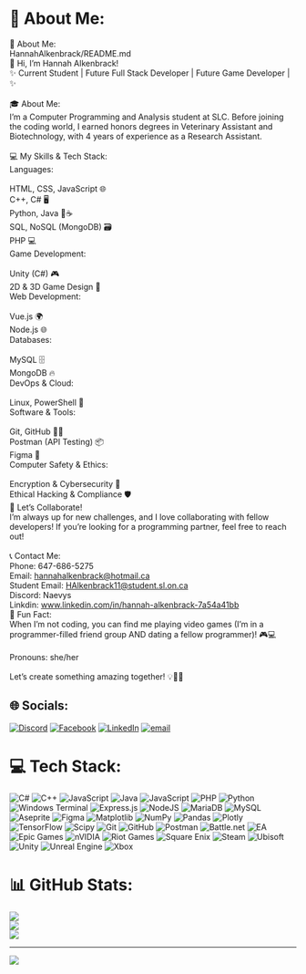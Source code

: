 # 💫 About Me:
💫 About Me:<br>HannahAlkenbrack/README.md<br>👋 Hi, I’m Hannah Alkenbrack!<br>✨ Current Student | Future Full Stack Developer | Future Game Developer | ✨<br><br>🎓 About Me:<br>I’m a Computer Programming and Analysis student at SLC. Before joining the coding world, I earned honors degrees in Veterinary Assistant and Biotechnology, with 4 years of experience as a Research Assistant.<br><br>💻 My Skills & Tech Stack:<br>Languages:<br><br>HTML, CSS, JavaScript 🌐<br>C++, C# 🖥️<br>Python, Java 🐍☕<br>SQL, NoSQL (MongoDB) 🗃️<br>PHP 💻<br>Game Development:<br><br>Unity (C#) 🎮<br>2D & 3D Game Design 🧩<br>Web Development:<br><br>Vue.js 🌍<br>Node.js 🌐<br>Databases:<br><br>MySQL 🗄️<br>MongoDB 🔥<br>DevOps & Cloud:<br><br>Linux, PowerShell 🐧<br>Software & Tools:<br><br>Git, GitHub 🧑‍💻<br>Postman (API Testing) 📦<br>Figma 🎨<br>Computer Safety & Ethics:<br><br>Encryption & Cybersecurity 🔐<br>Ethical Hacking & Compliance 🛡️<br>🤝 Let’s Collaborate!<br>I’m always up for new challenges, and I love collaborating with fellow developers! If you’re looking for a programming partner, feel free to reach out!<br><br>📞 Contact Me:<br>Phone: 647-686-5275<br>Email: hannahalkenbrack@hotmail.ca<br>Student Email: HAlkenbrack11@student.sl.on.ca<br>Discord: Naevys<br>Linkdin: www.linkedin.com/in/hannah-alkenbrack-7a54a41bb<br>🌈 Fun Fact:<br>When I’m not coding, you can find me playing video games (I’m in a programmer-filled friend group AND dating a fellow programmer)! 🎮💻<br><br>Pronouns: she/her<br><br>Let’s create something amazing together! 💡👩‍💻


## 🌐 Socials:
[![Discord](https://img.shields.io/badge/Discord-%237289DA.svg?logo=discord&logoColor=white)](https://discord.gg/227901215839617024) [![Facebook](https://img.shields.io/badge/Facebook-%231877F2.svg?logo=Facebook&logoColor=white)](https://facebook.com/https://www.facebook.com/HannahAlkenbrack/) [![LinkedIn](https://img.shields.io/badge/LinkedIn-%230077B5.svg?logo=linkedin&logoColor=white)](https://linkedin.com/in/www.linkedin.com/in/hannah-alkenbrack-7a54a41bb) [![email](https://img.shields.io/badge/Email-D14836?logo=gmail&logoColor=white)](mailto:hannahalkenbrack@gmail.com) 

# 💻 Tech Stack:
![C#](https://img.shields.io/badge/c%23-%23239120.svg?style=flat&logo=csharp&logoColor=white) ![C++](https://img.shields.io/badge/c++-%2300599C.svg?style=flat&logo=c%2B%2B&logoColor=white) ![JavaScript](https://img.shields.io/badge/javascript-%23323330.svg?style=flat&logo=javascript&logoColor=%23F7DF1E) ![Java](https://img.shields.io/badge/java-%23ED8B00.svg?style=flat&logo=openjdk&logoColor=white) ![JavaScript](https://img.shields.io/badge/javascript-%23323330.svg?style=flat&logo=javascript&logoColor=%23F7DF1E) ![PHP](https://img.shields.io/badge/php-%23777BB4.svg?style=flat&logo=php&logoColor=white) ![Python](https://img.shields.io/badge/python-3670A0?style=flat&logo=python&logoColor=ffdd54) ![Windows Terminal](https://img.shields.io/badge/Windows%20Terminal-%234D4D4D.svg?style=flat&logo=windows-terminal&logoColor=white) ![Express.js](https://img.shields.io/badge/express.js-%23404d59.svg?style=flat&logo=express&logoColor=%2361DAFB) ![NodeJS](https://img.shields.io/badge/node.js-6DA55F?style=flat&logo=node.js&logoColor=white) ![MariaDB](https://img.shields.io/badge/MariaDB-003545?style=flat&logo=mariadb&logoColor=white) ![MySQL](https://img.shields.io/badge/mysql-4479A1.svg?style=flat&logo=mysql&logoColor=white) ![Aseprite](https://img.shields.io/badge/Aseprite-FFFFFF?style=flat&logo=Aseprite&logoColor=#7D929E) ![Figma](https://img.shields.io/badge/figma-%23F24E1E.svg?style=flat&logo=figma&logoColor=white) ![Matplotlib](https://img.shields.io/badge/Matplotlib-%23ffffff.svg?style=flat&logo=Matplotlib&logoColor=black) ![NumPy](https://img.shields.io/badge/numpy-%23013243.svg?style=flat&logo=numpy&logoColor=white) ![Pandas](https://img.shields.io/badge/pandas-%23150458.svg?style=flat&logo=pandas&logoColor=white) ![Plotly](https://img.shields.io/badge/Plotly-%233F4F75.svg?style=flat&logo=plotly&logoColor=white) ![TensorFlow](https://img.shields.io/badge/TensorFlow-%23FF6F00.svg?style=flat&logo=TensorFlow&logoColor=white) ![Scipy](https://img.shields.io/badge/SciPy-%230C55A5.svg?style=flat&logo=scipy&logoColor=%white) ![Git](https://img.shields.io/badge/git-%23F05033.svg?style=flat&logo=git&logoColor=white) ![GitHub](https://img.shields.io/badge/github-%23121011.svg?style=flat&logo=github&logoColor=white) ![Postman](https://img.shields.io/badge/Postman-FF6C37?style=flat&logo=postman&logoColor=white) ![Battle.net](https://img.shields.io/badge/battle.net-%2300AEFF.svg?style=flat&logo=battle.net&logoColor=white) ![EA](https://img.shields.io/badge/ea-%23000000.svg?style=flat&logo=ea&logoColor=white) ![Epic Games](https://img.shields.io/badge/epicgames-%23313131.svg?style=flat&logo=epicgames&logoColor=white) ![nVIDIA](https://img.shields.io/badge/nVIDIA-%2376B900.svg?style=flat&logo=nVIDIA&logoColor=white) ![Riot Games](https://img.shields.io/badge/riotgames-D32936.svg?style=flat&logo=riotgames&logoColor=white) ![Square Enix](https://img.shields.io/badge/SquareEnix-%23ED1C24.svg?style=flat&logo=SquareEnix&logoColor=white) ![Steam](https://img.shields.io/badge/steam-%23000000.svg?style=flat&logo=steam&logoColor=white) ![Ubisoft](https://img.shields.io/badge/Ubisoft-%23F5F5F5.svg?style=flat&logo=Ubisoft&logoColor=black) ![Unity](https://img.shields.io/badge/unity-%23000000.svg?style=flat&logo=unity&logoColor=white) ![Unreal Engine](https://img.shields.io/badge/unrealengine-%23313131.svg?style=flat&logo=unrealengine&logoColor=white) ![Xbox](https://img.shields.io/badge/xbox-%23107C10.svg?style=flat&logo=xbox&logoColor=white)
# 📊 GitHub Stats:
![](https://github-readme-stats.vercel.app/api?username=HannahAlkenbrack&theme=radical&hide_border=true&include_all_commits=true&count_private=false)<br/>
![](https://github-readme-streak-stats.herokuapp.com/?user=HannahAlkenbrack&theme=radical&hide_border=true)<br/>
![](https://github-readme-stats.vercel.app/api/top-langs/?username=HannahAlkenbrack&theme=radical&hide_border=true&include_all_commits=true&count_private=false&layout=compact)

---
[![](https://visitcount.itsvg.in/api?id=HannahAlkenbrack&icon=7&color=11)](https://visitcount.itsvg.in)

<!-- Proudly created with GPRM ( https://gprm.itsvg.in ) -->
